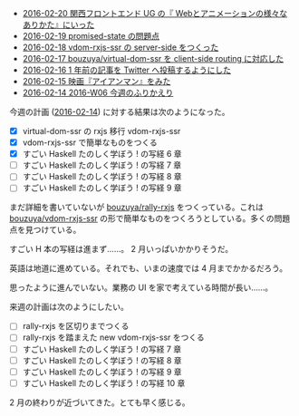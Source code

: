 - [2016-02-20 関西フロントエンド UG の『 Webとアニメーションの様々なありかた』にいった][2016-02-20]
- [2016-02-19 promised-state の問題点][2016-02-19]
- [2016-02-18 vdom-rxjs-ssr の server-side をつくった][2016-02-18]
- [2016-02-17 bouzuya/virtual-dom-ssr を client-side routing に対応した][2016-02-17]
- [2016-02-16 1 年前の記事を Twitter へ投稿するようにした][2016-02-16]
- [2016-02-15 映画『アイアンマン』をみた][2016-02-15]
- [2016-02-14 2016-W06 今週のふりかえり][2016-02-14]

今週の計画 ([2016-02-14][]) に対する結果は次のようになった。

- [x] virtual-dom-ssr の rxjs 移行 vdom-rxjs-ssr
- [x] vdom-rxjs-ssr で簡単なものをつくる
- [x] すごい Haskell たのしく学ぼう ! の写経 6 章
- [ ] すごい Haskell たのしく学ぼう ! の写経 7 章
- [ ] すごい Haskell たのしく学ぼう ! の写経 8 章
- [ ] すごい Haskell たのしく学ぼう ! の写経 9 章

まだ詳細を書いていないが [bouzuya/rally-rxjs][] をつくっている。これは [bouzuya/vdom-rxjs-ssr][] の形で簡単なものをつくろうとしている。多くの問題点を見つけている。

すごい H 本の写経は進まず……。 2 月いっぱいかかりそうだ。

英語は地道に進めている。それでも、いまの速度では 4 月までかかるだろう。

思ったように進んでいない。業務の UI を家で考えている時間が長い……。

来週の計画は次のようにしたい。

- [ ] rally-rxjs を区切りまでつくる
- [ ] rally-rxjs を踏まえた new vdom-rxjs-ssr をつくる
- [ ] すごい Haskell たのしく学ぼう ! の写経 7 章
- [ ] すごい Haskell たのしく学ぼう ! の写経 8 章
- [ ] すごい Haskell たのしく学ぼう ! の写経 9 章
- [ ] すごい Haskell たのしく学ぼう ! の写経 10 章

2 月の終わりが近づいてきた。とても早く感じる。

[2016-02-07]: http://blog.bouzuya.net/2016/02/07/
[2016-02-14]: http://blog.bouzuya.net/2016/02/14/
[2016-02-15]: http://blog.bouzuya.net/2016/02/15/
[2016-02-16]: http://blog.bouzuya.net/2016/02/16/
[2016-02-17]: http://blog.bouzuya.net/2016/02/17/
[2016-02-18]: http://blog.bouzuya.net/2016/02/18/
[2016-02-19]: http://blog.bouzuya.net/2016/02/19/
[2016-02-20]: http://blog.bouzuya.net/2016/02/20/
[bouzuya/rally-rxjs]: https://github.com/bouzuya/rally-rxjs
[bouzuya/vdom-rxjs-ssr]: https://github.com/bouzuya/vdom-rxjs-ssr
